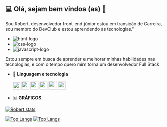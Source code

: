 ##  💻 Olá, sejam bem vindos (as) 👋
Sou Robert, desenvolvedor front-end júnior estou em transição de Carreira, sou membro do DevClub e estou aprendendo as tecnologias."
- <img src="https://img.shields.io/badge/HTML5-E34F26?style=for-the-badge&logo=html5&logoColor=white" alt="html-logo">
- <img src="https://img.shields.io/badge/CSS3-1572B6?style=for-the-badge&logo=css3&logoColor=white" alt="css-logo">
- <img src="https://img.shields.io/badge/JavaScript-F7DF1E?style=for-the-badge&logo=javascript&logoColor=black" alt="javascript-logo">
Estou sempre em busca de aprender e melhorar minhas habilidades nas tecnologias, e com o tempo quero mim torna um desenvolvedor Full Stack

- 🤖 <strong>Linguagem e tecnologia</strong>
  <br>
  
  <img src="https://th.bing.com/th/id/R.b765da51273ec8cf3027930cefc127e1?rik=HZdEU%2b7JVp6TsA&pid=ImgRaw&r=0" width="23px"/> <img src="https://camo.githubusercontent.com/ebe0d1c7160f3845c251ae204ba90b58c8106a0a0e31abc61405c7359e00ca38/68747470733a2f2f63646e2e6a7364656c6976722e6e65742f67682f64657669636f6e732f64657669636f6e406c61746573742f69636f6e732f68746d6c352f68746d6c352d6f726967696e616c2e737667" width="25px"/> <img src="https://camo.githubusercontent.com/693dc250d1c982bee56e759187ec3612558051fc57b8ea31146d6138871357aa/68747470733a2f2f63646e2e6a7364656c6976722e6e65742f67682f64657669636f6e732f64657669636f6e406c61746573742f69636f6e732f637373332f637373332d6f726967696e616c2e737667" width="25px"/>  <img src="https://camo.githubusercontent.com/9e8b3af8a098a645ed25b96b0cf1912032b0bd7bb20b843213b8b5325ee75d24/68747470733a2f2f63646e2e6a7364656c6976722e6e65742f67682f64657669636f6e732f64657669636f6e406c61746573742f69636f6e732f6a6176617363726970742f6a6176617363726970742d6f726967696e616c2e737667" width="25px"/>  <img src="https://camo.githubusercontent.com/80ee24b2f1d1758eeeaa65bc396e11aef6d39a394edc5c8925e2e04a5b5d3297/68747470733a2f2f63646e2e6a7364656c6976722e6e65742f67682f64657669636f6e732f64657669636f6e406c61746573742f69636f6e732f6769742f6769742d6f726967696e616c2e737667" width="27px"/> <img src="https://th.bing.com/th/id/OIP.2n51lKyJD72rRnx3KpDrqwHaHa?rs=1&pid=ImgDetMain" width="25px"/>



- 📊   <strong>GRÁFICOS</strong>


[![Robert stats](https://github-readme-stats.vercel.app/api?username=Robertlk33)](https://github.com/anuraghazra/github-readme-stats)

[![Top Langs](https://github-readme-stats.vercel.app/api?username=Robertlk33)](https://github.com/anuraghazra/github-readme-stats)
[![Top Langs](https://github-readme-stats.vercel.app/api/top-langs/?username=Robertlk33)](https://github.com/anuraghazra/github-readme-stats)
